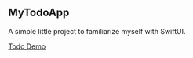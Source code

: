## MyTodoApp

A simple little project to familiarize myself with SwiftUI.

[Todo Demo](Screenshots/TodoDemo.png)
